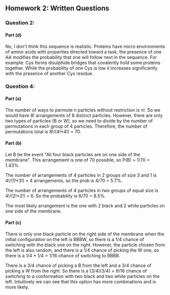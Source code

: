 ## Homework 2: Written Questions

### Question 2: 

#### Part (d)

No, I don't think this sequence is realistic. Proteins have micro environments of amino acids
with properties directed toward a task, the presence of one AA modifies the probability that one will follow
next in the sequence. For example: Cys forms disulphide bridges that covalently hold some proteins together.
While the probability of one Cys is low it increases significantly with the presence of another Cys residue.

### Question 4: 

#### Part (a)
The number of ways to permute n particles without restriction is n!. So we would have 8! arrangements of 8 distinct 
particles. However, there are only two types of particles (B or W), so we need to divide by the number of permutations
in each group of 4 particles. Therefore, the number of permutations total is 8!/(4!*4!) = 70. 

#### Part (b)
Let B be the event "All four black particles are on one side of the membrane". This arrangement is one of 70 possible, 
so P(B) = 1/70 = 1.43%. 

The number of arrangements of 4 particles in 2 groups of size 3 and 1 is 4!/(1!*3!) = 4 arrangements, so the prob is 
4/70 = 5.7%. 

The number of arrangements of 4 particles in two groups of equal size is 4!/(2!*2!) = 6. So the probability is 
6/70 = 8.5%.

The most likely arrangement is the one with 2 black and 2 white particles on one side of the membrane. 

#### Part (c)
There is only one black particle on the right side of the membrane when the initial configuration on the left is 
BBBW, so there is a 1/4 chance of switching with the black one on the right. However, the particle chosen from the left 
is also random, and there is a 1/4 chance of picking the W one, so there is a 1/4 * 1/4 = 1/16 chance of switching to 
BBBB. 

There is a 3/4 chance of picking a B from the left and a 3/4 chance of picking a W from the right. So there is a
(3/4)(3/4) = 9/16 chance of switching to a conformation with two black and two white particles on the left. Intuitively 
we can see that this option has more combinations and is more likely. 